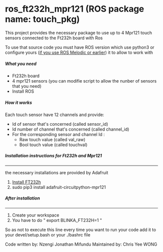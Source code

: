 # ros_ft232h_mpr121 (ROS package name: touch_pkg)
This project provides the necessary package to use up to 4 Mpr121 touch sensors connected to the Ft232h board with Ros

To use that source code you must have ROS version which use python3 or configure yours ([if you use ROS Melodic or earlier](https://dhanoopbhaskar.com/blog/2020-05-07-working-with-python-3-in-ros-kinetic-or-melodic/)) it to allow to work with

##### What you need
* Ft232h board
* 4 mpr121 sensors (you can modifie script to allow the nunber of sensors that you need)
* Install ROS
##### How it works
Each touch sensor have 12 channels and provide:
* Id of sensor that's concerned (called sensor_id)
* Id number of channel that's concerned (called channel_id)
* For the corresponding sensor and channel Id : 
  * Raw touch value (called val_raw)
  * Bool touch value (called touchval)

##### Installation instructions for Ft232h and Mpr121
-----------------------------------------------
the necessary installations are provided by Adafruit
1.  [Install FT232h]( https://learn.adafruit.com/circuitpython-on-any-computer-with-ft232h/linux)
2. sudo pip3 install adafruit-circuitpython-mpr121

##### After installation
------------------
1. Create your workspace
2. You have to do " export BLINKA_FT232H=1 "

So as not to execute this line every time you want to run your code add it to your devel/setup.bash or your ./bashrc file

Code written by: Nzengi Jonathan Mifundu
Maintained by: Chris Yee WONG
